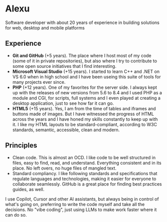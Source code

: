 # Alexu

Software developer with about 20 years of experience in building solutions for web, desktop and mobile platforms

## Experience

- **Git and GitHub** (+5 years). The place where I host most of my code (some of it in private repositories), but also where I try to contribute to some open source initiatives that I find interesting.
- **Microsoft Visual Studio** (+15 years). I started to learn C++ and .NET on VS 6.0 when in high school and I have been useing this suite of tools for many projects ever since.
- **PHP** (+12 years). One of my favorites for the server side. I always kept up with the releases of new versions from 5.6 to 8.4 and I used PHP as a module and CGI, for scripts, full systems and I even played at creating a desktop application, just to see how far it can go.
- **HTML5** (+15 years). Yes, I am from the time of tables and iframes and buttons made of images. But I have witnessed the progress of HTML across the years and I have honed my skills constantly to keep up with it. I like my HTML layouts to be standard-compliant, according to W3C standards, semantic, accessible, clean and modern.

## Principles

- Clean code. This is almost an OCD. I like code to be well structured in files, easy to find, read, and understand. Everything consistent and in its place. No left overs, no huge files of mangled text.
- Standard compliancy. I like following standards and specifications that regulate languages and technologies, making it easier for everyone to collaborate seamlessly. GitHub is a great place for finding best practices guides, as well.

I use Copilot, Cursor and other AI assistants, but always being in control of what's going on, preferring to write the code myself and take all the decisions. No "vibe coding", just using LLMs to make work faster where it can do so.
